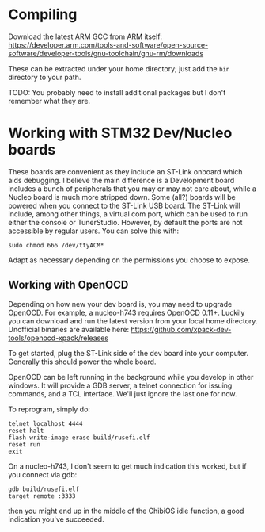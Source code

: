 # Compiling

Download the latest ARM GCC from ARM itself: https://developer.arm.com/tools-and-software/open-source-software/developer-tools/gnu-toolchain/gnu-rm/downloads

These can be extracted under your home directory; just add the `bin` directory to your path.

TODO: You probably need to install additional packages but I don't remember what they are.

# Working with STM32 Dev/Nucleo boards

These boards are convenient as they include an ST-Link onboard which aids debugging.  I believe the main difference is a Development board includes a bunch of peripherals that you may or may not care about, while a Nucleo board is much more stripped down.  Some (all?) boards will be powered when you connect to the ST-Link USB board.  The ST-Link will include, among other things, a virtual com port, which can be used to run either the console or TunerStudio.  However, by default the ports are not accessible by regular users.  You can solve this with:

```
sudo chmod 666 /dev/ttyACM*
```

Adapt as necessary depending on the permissions you choose to expose.

## Working with OpenOCD

Depending on how new your dev board is, you may need to upgrade OpenOCD.  For example, a nucleo-h743 requires OpenOCD 0.11+.  Luckily you can download and run the latest version from your local home directory.  Unofficial binaries are available here:
https://github.com/xpack-dev-tools/openocd-xpack/releases

To get started, plug the ST-Link side of the dev board into your computer.  Generally this should power the whole board.

OpenOCD can be left running in the background while you develop in other windows.  It will provide a GDB server, a telnet connection for issuing commands, and a TCL interface.  We'll just ignore the last one for now.

To reprogram, simply do:
```
telnet localhost 4444
reset halt
flash write-image erase build/rusefi.elf
reset run
exit
```

On a nucleo-h743, I don't seem to get much indication this worked, but if you connect via gdb:
```
gdb build/rusefi.elf
target remote :3333
```
then you might end up in the middle of the ChibiOS idle function, a good indication you've succeeded.
